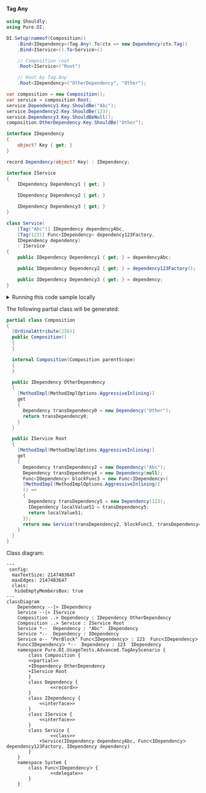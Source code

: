 #### Tag Any


```c#
using Shouldly;
using Pure.DI;

DI.Setup(nameof(Composition))
    .Bind<IDependency>(Tag.Any).To(ctx => new Dependency(ctx.Tag))
    .Bind<IService>().To<Service>()

    // Composition root
    .Root<IService>("Root")

    // Root by Tag.Any
    .Root<IDependency>("OtherDependency", "Other");

var composition = new Composition();
var service = composition.Root;
service.Dependency1.Key.ShouldBe("Abc");
service.Dependency2.Key.ShouldBe(123);
service.Dependency3.Key.ShouldBeNull();
composition.OtherDependency.Key.ShouldBe("Other");

interface IDependency
{
    object? Key { get; }
}

record Dependency(object? Key) : IDependency;

interface IService
{
    IDependency Dependency1 { get; }

    IDependency Dependency2 { get; }

    IDependency Dependency3 { get; }
}

class Service(
    [Tag("Abc")] IDependency dependencyAbc,
    [Tag(123)] Func<IDependency> dependency123Factory,
    IDependency dependency)
    : IService
{
    public IDependency Dependency1 { get; } = dependencyAbc;

    public IDependency Dependency2 { get; } = dependency123Factory();

    public IDependency Dependency3 { get; } = dependency;
}
```

<details>
<summary>Running this code sample locally</summary>

- Make sure you have the [.NET SDK 9.0](https://dotnet.microsoft.com/en-us/download/dotnet/9.0) or later is installed
```bash
dotnet --list-sdk
```
- Create a net9.0 (or later) console application
```bash
dotnet new console -n Sample
```
- Add references to NuGet packages
  - [Pure.DI](https://www.nuget.org/packages/Pure.DI)
  - [Shouldly](https://www.nuget.org/packages/Shouldly)
```bash
dotnet add package Pure.DI
dotnet add package Shouldly
```
- Copy the example code into the _Program.cs_ file

You are ready to run the example 🚀
```bash
dotnet run
```

</details>

The following partial class will be generated:

```c#
partial class Composition
{
  [OrdinalAttribute(256)]
  public Composition()
  {
  }

  internal Composition(Composition parentScope)
  {
  }

  public IDependency OtherDependency
  {
    [MethodImpl(MethodImplOptions.AggressiveInlining)]
    get
    {
      Dependency transDependency0 = new Dependency("Other");
      return transDependency0;
    }
  }

  public IService Root
  {
    [MethodImpl(MethodImplOptions.AggressiveInlining)]
    get
    {
      Dependency transDependency2 = new Dependency("Abc");
      Dependency transDependency4 = new Dependency(null);
      Func<IDependency> blockFunc3 = new Func<IDependency>(
      [MethodImpl(MethodImplOptions.AggressiveInlining)]
      () =>
      {
        Dependency transDependency5 = new Dependency(123);
        IDependency localValue51 = transDependency5;
        return localValue51;
      });
      return new Service(transDependency2, blockFunc3, transDependency4);
    }
  }
}
```

Class diagram:

```mermaid
---
 config:
  maxTextSize: 2147483647
  maxEdges: 2147483647
  class:
   hideEmptyMembersBox: true
---
classDiagram
	Dependency --|> IDependency
	Service --|> IService
	Composition ..> Dependency : IDependency OtherDependency
	Composition ..> Service : IService Root
	Service *--  Dependency : "Abc"  IDependency
	Service *--  Dependency : IDependency
	Service o-- "PerBlock" FuncᐸIDependencyᐳ : 123  FuncᐸIDependencyᐳ
	FuncᐸIDependencyᐳ *--  Dependency : 123  IDependency
	namespace Pure.DI.UsageTests.Advanced.TagAnyScenario {
		class Composition {
		<<partial>>
		+IDependency OtherDependency
		+IService Root
		}
		class Dependency {
				<<record>>
		}
		class IDependency {
			<<interface>>
		}
		class IService {
			<<interface>>
		}
		class Service {
				<<class>>
			+Service(IDependency dependencyAbc, FuncᐸIDependencyᐳ dependency123Factory, IDependency dependency)
		}
	}
	namespace System {
		class FuncᐸIDependencyᐳ {
				<<delegate>>
		}
	}
```


